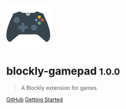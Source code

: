 ![logo](../icons/logo/icon.svg ':size=160%')
# blockly-gamepad <small>1.0.0</small>

> A Blockly extension for games.

[GitHub](https://github.com/Paol-imi/blockly-gamepad)
[Getting Started](#gamepadjs-🎮)